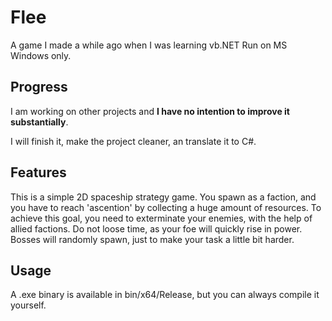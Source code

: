 # Flee
A game I made a while ago when I was learning vb.NET
Run on MS Windows only.

## Progress
I am working on other projects and **I have no intention to improve it substantially**.

I will finish it, make the project cleaner, an translate it to C#.

## Features
This is a simple 2D spaceship strategy game.
You spawn as a faction, and you have to reach 'ascention' by collecting a huge amount of resources.
To achieve this goal, you need to exterminate your enemies, with the help of allied factions.
Do not loose time, as your foe will quickly rise in power.
Bosses will randomly spawn, just to make your task a little bit harder.

## Usage
A .exe binary is available in bin/x64/Release, but you can always compile it yourself. 
